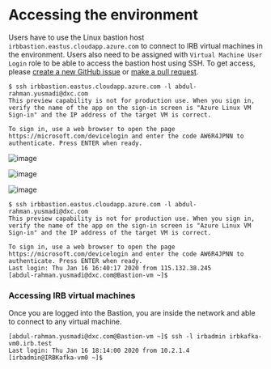 # Accessing the environment

Users have to use the Linux bastion host `irbbastion.eastus.cloudapp.azure.com` to connect to IRB virtual machines in the environment. Users also need to be assigned with `Virtual Machine User Login` role to be able to access the bastion host using SSH. To get access, please [create a new GitHub issue](https://github.dxc.com/ayusmadi/crispy-umbrella/issues/new?assignees=ayusmadi&labels=&template=access-request.md&title=Access+request) or [make a pull request](https://github.dxc.com/ayusmadi/crispy-umbrella/blob/master/roles/assignments.tf).

```
$ ssh irbbastion.eastus.cloudapp.azure.com -l abdul-rahman.yusmadi@dxc.com
This preview capability is not for production use. When you sign in, verify the name of the app on the sign-in screen is "Azure Linux VM Sign-in" and the IP address of the target VM is correct.

To sign in, use a web browser to open the page https://microsoft.com/devicelogin and enter the code AW6R4JPNN to authenticate. Press ENTER when ready.
```

![image](https://github.dxc.com/storage/user/9134/files/2f3bf400-38d1-11ea-8d55-bfd32691fc2e)

![image](https://github.dxc.com/storage/user/9134/files/4c70c280-38d1-11ea-9285-f709a0372071)

![image](https://github.dxc.com/storage/user/9134/files/67dbcd80-38d1-11ea-9f66-807005cb201e)

```
$ ssh irbbastion.eastus.cloudapp.azure.com -l abdul-rahman.yusmadi@dxc.com
This preview capability is not for production use. When you sign in, verify the name of the app on the sign-in screen is "Azure Linux VM Sign-in" and the IP address of the target VM is correct.

To sign in, use a web browser to open the page https://microsoft.com/devicelogin and enter the code AW6R4JPNN to authenticate. Press ENTER when ready.
Last login: Thu Jan 16 16:40:17 2020 from 115.132.38.245
[abdul-rahman.yusmadi@dxc.com@Bastion-vm ~]$
```

### Accessing IRB virtual machines

Once you are logged into the Bastion, you are inside the network and able to connect to any virtual machine.

```
[abdul-rahman.yusmadi@dxc.com@Bastion-vm ~]$ ssh -l irbadmin irbkafka-vm0.irb.test
Last login: Thu Jan 16 18:14:00 2020 from 10.2.1.4
[irbadmin@IRBKafka-vm0 ~]$
```
